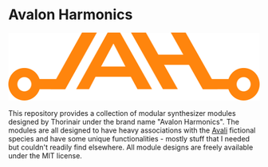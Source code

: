 # Avalon Harmonics

<p align="center">
  <img 
    width="512"
    height="136"
    src="https://raw.githubusercontent.com/Thorinair/Avalon-Harmonics/master/img/logo.png"
  >
</p>

This repository provides a collection of modular synthesizer modules designed by Thorinair under the brand name "Avalon Harmonics". The modules are all designed to have heavy associations with the [Avali](https://avali.fandom.com/wiki/The_Official_Avali_Wiki) fictional species and have some unique functionalities - mostly stuff that I needed but couldn't readily find elsewhere. All module designs are freely available under the MIT license.